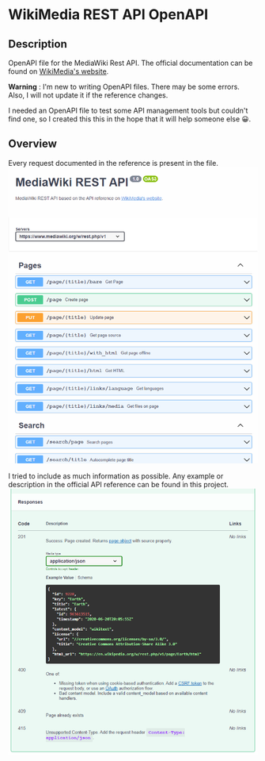 # WikiMedia REST API OpenAPI 

## Description

OpenAPI file for the MediaWiki Rest API.
The official documentation can be found on [WikiMedia's website](https://www.mediawiki.org/wiki/API:REST_API/Reference).

**Warning** : I'm new to writing OpenAPI files. There may be some errors. Also, I will not update it if the reference changes.

I needed an OpenAPI file to test some API management tools but couldn't find one, so I created this this in the hope that it will help someone else 😀.

## Overview

Every request documented in the reference is present in the file.
![Swagger preview of the API. The title is "MediaWiki REST API" and below are HTTP verbs and paths.](img/page-swagger.png)

I tried to include as much information as possible.
Any example or description in the official API reference can be found in this project.
![API responses documentation. A description is provided with each HTTP response code.](img/swagger-responses.png)